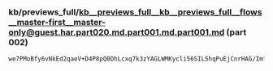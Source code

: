 ### kb/previews_full/kb__previews_full__kb__previews_full__flows__master-first__master-only@guest.har.part020.md.part001.md.part001.md (part 002)

```md
we7PMoBfy6vNkEd2qaeV+D4P8pQ0DhLcxq7k3zYAGLWMKycli56SIL5hqPuEjCnrHAG/Imf/jhuGAozHA1P4ubQ8Pn+QJfxBKofhms3BMBQuRWB1eH+DGQXRE8L
```

```
